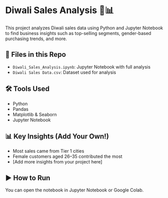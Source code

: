 # Diwali Sales Analysis 🎉📊

This project analyzes Diwali sales data using Python and Jupyter Notebook to find business insights such as top-selling segments, gender-based purchasing trends, and more.

## 📁 Files in this Repo
- `Diwali_Sales_Analysis.ipynb`: Jupyter Notebook with full analysis
- `Diwali Sales Data.csv`: Dataset used for analysis

## 🛠 Tools Used
- Python
- Pandas
- Matplotlib & Seaborn
- Jupyter Notebook

## 📊 Key Insights (Add Your Own!)
- Most sales came from Tier 1 cities
- Female customers aged 26–35 contributed the most
- [Add more insights from your project here]

## ▶️ How to Run
You can open the notebook in Jupyter Notebook or Google Colab.
